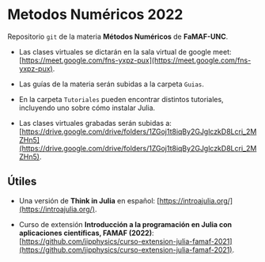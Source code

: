 # Metodos Numéricos 2022

Repositorio `git` de la materia **Métodos Numéricos** de **FaMAF-UNC**.

* Las clases virtuales se dictarán en la sala virtual de google meet: [https://meet.google.com/fns-yxpz-pux](https://meet.google.com/fns-yxpz-pux).

* Las guías de la materia serán subidas a la carpeta `Guias`.

* En la carpeta `Tutoriales` pueden encontrar distintos tutoriales, incluyendo uno sobre cómo instalar Julia.

* Las clases virtuales grabadas serán subidas a: [https://drive.google.com/drive/folders/1ZGoj1t8iqBy2GJglczkD8Lcri_2MZHn5](https://drive.google.com/drive/folders/1ZGoj1t8iqBy2GJglczkD8Lcri_2MZHn5).

## Útiles

* Una versión de **Think in Julia** en español: [https://introajulia.org/](https://introajulia.org/).

* Curso de extensión **Introducción a la programación en Julia con aplicaciones científicas, FAMAF (2022)**: [https://github.com/jipphysics/curso-extension-julia-famaf-2021](https://github.com/jipphysics/curso-extension-julia-famaf-2021).

<!---

## Utiles

* [Guía concisa de Julia con los primeros rudimentos para manejarse en el curso](https://sites.google.com/site/arturoerdely/programacion-en-julia/introjulia).

* [Julia básico](https://github.com/jltabara/Julia-y-las-Matematicas).

* [Una versión de *Think in Julia* en español](https://introajulia.org/introAjulia.pdf).

* [Vectores en Julia](https://drive.google.com/file/d/1I-jJH3eUCN8FM-aAMGSpebyukgMgg2Am/view).

--->
